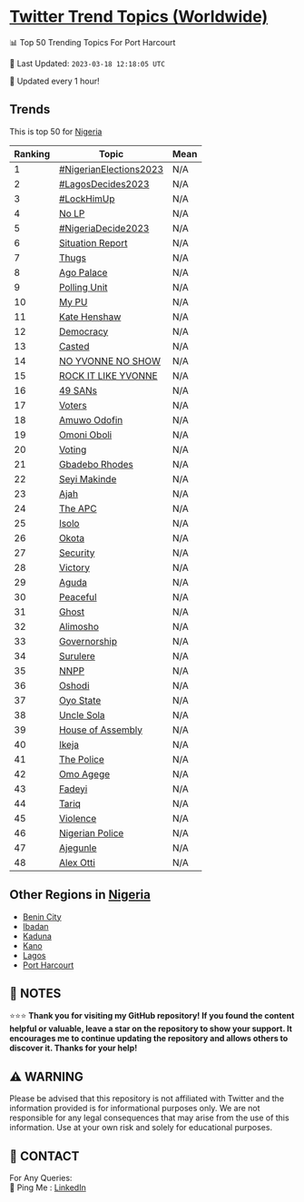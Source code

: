 [Twitter Trend Topics (Worldwide)](https://github.com/ErcinDedeoglu/Twitter-Trend-Topics)
==========


📊 Top 50 Trending Topics For Port Harcourt

📆 Last Updated: `2023-03-18 12:18:05 UTC`

🔧 Updated every 1 hour!


## Trends

This is top 50 for [Nigeria](</Nigeria>)

| Ranking | Topic | Mean |
| ------- | ------------ | ------------ |
| 1 | [#NigerianElections2023](http://twitter.com/search?q=%23NigerianElections2023) | N/A |
| 2 | [#LagosDecides2023](http://twitter.com/search?q=%23LagosDecides2023) | N/A |
| 3 | [#LockHimUp](http://twitter.com/search?q=%23LockHimUp) | N/A |
| 4 | [No LP](http://twitter.com/search?q=No+LP) | N/A |
| 5 | [#NigeriaDecide2023](http://twitter.com/search?q=%23NigeriaDecide2023) | N/A |
| 6 | [Situation Report](http://twitter.com/search?q=Situation+Report) | N/A |
| 7 | [Thugs](http://twitter.com/search?q=Thugs) | N/A |
| 8 | [Ago Palace](http://twitter.com/search?q=Ago+Palace) | N/A |
| 9 | [Polling Unit](http://twitter.com/search?q=Polling+Unit) | N/A |
| 10 | [My PU](http://twitter.com/search?q=My+PU) | N/A |
| 11 | [Kate Henshaw](http://twitter.com/search?q=Kate+Henshaw) | N/A |
| 12 | [Democracy](http://twitter.com/search?q=Democracy) | N/A |
| 13 | [Casted](http://twitter.com/search?q=Casted) | N/A |
| 14 | [NO YVONNE NO SHOW](http://twitter.com/search?q=NO+YVONNE+NO+SHOW) | N/A |
| 15 | [ROCK IT LIKE YVONNE](http://twitter.com/search?q=ROCK+IT+LIKE+YVONNE) | N/A |
| 16 | [49 SANs](http://twitter.com/search?q=49+SANs) | N/A |
| 17 | [Voters](http://twitter.com/search?q=Voters) | N/A |
| 18 | [Amuwo Odofin](http://twitter.com/search?q=Amuwo+Odofin) | N/A |
| 19 | [Omoni Oboli](http://twitter.com/search?q=Omoni+Oboli) | N/A |
| 20 | [Voting](http://twitter.com/search?q=Voting) | N/A |
| 21 | [Gbadebo Rhodes](http://twitter.com/search?q=Gbadebo+Rhodes) | N/A |
| 22 | [Seyi Makinde](http://twitter.com/search?q=Seyi+Makinde) | N/A |
| 23 | [Ajah](http://twitter.com/search?q=Ajah) | N/A |
| 24 | [The APC](http://twitter.com/search?q=The+APC) | N/A |
| 25 | [Isolo](http://twitter.com/search?q=Isolo) | N/A |
| 26 | [Okota](http://twitter.com/search?q=Okota) | N/A |
| 27 | [Security](http://twitter.com/search?q=Security) | N/A |
| 28 | [Victory](http://twitter.com/search?q=Victory) | N/A |
| 29 | [Aguda](http://twitter.com/search?q=Aguda) | N/A |
| 30 | [Peaceful](http://twitter.com/search?q=Peaceful) | N/A |
| 31 | [Ghost](http://twitter.com/search?q=Ghost) | N/A |
| 32 | [Alimosho](http://twitter.com/search?q=Alimosho) | N/A |
| 33 | [Governorship](http://twitter.com/search?q=Governorship) | N/A |
| 34 | [Surulere](http://twitter.com/search?q=Surulere) | N/A |
| 35 | [NNPP](http://twitter.com/search?q=NNPP) | N/A |
| 36 | [Oshodi](http://twitter.com/search?q=Oshodi) | N/A |
| 37 | [Oyo State](http://twitter.com/search?q=Oyo+State) | N/A |
| 38 | [Uncle Sola](http://twitter.com/search?q=Uncle+Sola) | N/A |
| 39 | [House of Assembly](http://twitter.com/search?q=House+of+Assembly) | N/A |
| 40 | [Ikeja](http://twitter.com/search?q=Ikeja) | N/A |
| 41 | [The Police](http://twitter.com/search?q=The+Police) | N/A |
| 42 | [Omo Agege](http://twitter.com/search?q=Omo+Agege) | N/A |
| 43 | [Fadeyi](http://twitter.com/search?q=Fadeyi) | N/A |
| 44 | [Tariq](http://twitter.com/search?q=Tariq) | N/A |
| 45 | [Violence](http://twitter.com/search?q=Violence) | N/A |
| 46 | [Nigerian Police](http://twitter.com/search?q=Nigerian+Police) | N/A |
| 47 | [Ajegunle](http://twitter.com/search?q=Ajegunle) | N/A |
| 48 | [Alex Otti](http://twitter.com/search?q=Alex+Otti) | N/A |



## Other Regions in [Nigeria](</Nigeria>)

* [Benin City](</Nigeria/Benin City.md>)
* [Ibadan](</Nigeria/Ibadan.md>)
* [Kaduna](</Nigeria/Kaduna.md>)
* [Kano](</Nigeria/Kano.md>)
* [Lagos](</Nigeria/Lagos.md>)
* [Port Harcourt](</Nigeria/Port Harcourt.md>)



## 📝 NOTES

⭐⭐⭐ **Thank you for visiting my GitHub repository! If you found the content helpful or valuable, leave a star on the repository to show your support. It encourages me to continue updating the repository and allows others to discover it. Thanks for your help!**


## ⚠️ WARNING

Please be advised that this repository is not affiliated with Twitter and the information provided is for informational purposes only. We are not responsible for any legal consequences that may arise from the use of this information. Use at your own risk and solely for educational purposes.


## 📨 CONTACT

 For Any Queries:  
            🏓 Ping Me : [LinkedIn](https://www.linkedin.com/in/ercindedeoglu/)
